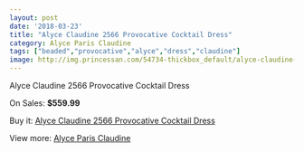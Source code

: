 ```yaml
---
layout: post
date: '2018-03-23'
title: "Alyce Claudine 2566 Provocative Cocktail Dress"
category: Alyce Paris Claudine
tags: ["beaded","provocative","alyce","dress","claudine"]
image: http://img.princessan.com/54734-thickbox_default/alyce-claudine-2566-provocative-cocktail-dress.jpg
---
```

Alyce Claudine 2566 Provocative Cocktail Dress

On Sales: **$559.99**
<a href="https://www.princessan.com/en/alyce-paris-claudine/24624-alyce-claudine-2566-provocative-cocktail-dress.html"><amp-img layout="responsive" width="600" height="600" src="//img.princessan.com/54734-thickbox_default/alyce-claudine-2566-provocative-cocktail-dress.jpg" alt="Alyce Claudine 2566 Provocative Cocktail Dress 0" /></a>
<a href="https://www.princessan.com/en/alyce-paris-claudine/24624-alyce-claudine-2566-provocative-cocktail-dress.html"><amp-img layout="responsive" width="600" height="600" src="//img.princessan.com/54737-thickbox_default/alyce-claudine-2566-provocative-cocktail-dress.jpg" alt="Alyce Claudine 2566 Provocative Cocktail Dress 1" /></a>
<a href="https://www.princessan.com/en/alyce-paris-claudine/24624-alyce-claudine-2566-provocative-cocktail-dress.html"><amp-img layout="responsive" width="600" height="600" src="//img.princessan.com/54736-thickbox_default/alyce-claudine-2566-provocative-cocktail-dress.jpg" alt="Alyce Claudine 2566 Provocative Cocktail Dress 2" /></a>
<a href="https://www.princessan.com/en/alyce-paris-claudine/24624-alyce-claudine-2566-provocative-cocktail-dress.html"><amp-img layout="responsive" width="600" height="600" src="//img.princessan.com/54735-thickbox_default/alyce-claudine-2566-provocative-cocktail-dress.jpg" alt="Alyce Claudine 2566 Provocative Cocktail Dress 3" /></a>

Buy it: [Alyce Claudine 2566 Provocative Cocktail Dress](https://www.princessan.com/en/alyce-paris-claudine/24624-alyce-claudine-2566-provocative-cocktail-dress.html "Alyce Claudine 2566 Provocative Cocktail Dress")

View more: [Alyce Paris Claudine](https://www.princessan.com/en/176-alyce-paris-claudine "Alyce Paris Claudine")
